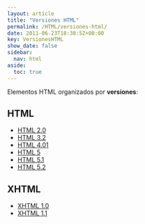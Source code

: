 ```yaml
---
layout: article
title: "Versiones HTML"
permalink: /HTML/versiones-html/
date: 2011-06-23T18:38:52+00:00
key: VersionesHTML
show_date: false
sidebar:
  nav: html
aside:
  toc: true
---
```


Elementos HTML organizados por **versiones**: 

## HTML
<ul>
  <li><a href="/HTML/tag/html-2.0/">HTML 2.0</a></li>
  <li><a href="/HTML/tag/html-3.2/">HTML 3.2</a></li>
  <li><a href="/HTML/tag/html-4.01/">HTML 4.01</a></li>
  <li><a href="/HTML/tag/html-5/">HTML 5</a></li>
  <li><a href="/HTML/tag/html-2.1/">HTML 5.1</a></li>
  <li><a href="/HTML/tag/html-5.2/">HTML 5.2</a></li>
</ul>

## XHTML
<ul>
  <li><a href="/HTML/tag/xhtml-1.0/">XHTML 1.0</a></li>
  <li><a href="/HTML/tag/xhtml-1.1/">XHTML 1.1</a></li>
</ul>

